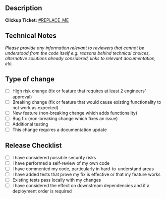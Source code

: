 ## Description

**Clickup Ticket:** [#REPLACE_ME](https://app.clickup.com/t/REPLACE_ME)

## Technical Notes
*Please provide any information relevant to reviewers that cannot be understood from the code itself e.g. reasons behind technical choices, alternative solutions already considered, links to relevant documentation, etc.*

## Type of change

- [ ] High risk change (fix or feature that requires at least 2 engineers' approval)
- [ ] Breaking change (fix or feature that would cause existing functionality to not work as expected)
- [ ] New feature (non-breaking change which adds functionality)
- [ ] Bug fix (non-breaking change which fixes an issue)
- [ ] Additional testing
- [ ] This change requires a documentation update

## Release Checklist

- [ ] I have considered possible security risks
- [ ] I have performed a self-review of my own code
- [ ] I have commented my code, particularly in hard-to-understand areas
- [ ] I have added tests that prove my fix is effective or that my feature works
- [ ] Existing tests pass locally with my changes
- [ ] I have considered the effect on downstream dependencies and if a deployment order is required
